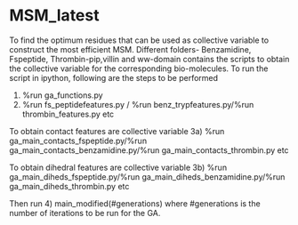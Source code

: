 # MSM_latest
To find the optimum residues that can be used as collective variable to construct the most efficient MSM.
Different folders- Benzamidine, Fspeptide, Thrombin-pip,villin and ww-domain contains the scripts to obtain the collective variable for the corresponding bio-molecules. 
To run the script in ipython, following are the steps to be performed 
1) %run ga_functions.py
2) %run fs_peptidefeatures.py / %run benz_trypfeatures.py/%run thrombin_features.py etc

To obtain contact features are collective variable 
3a) %run ga_main_contacts_fspeptide.py/%run ga_main_contacts_benzamidine.py/%run ga_main_contacts_thrombin.py etc

To obtain dihedral features are collective variable 
3b) %run ga_main_diheds_fspeptide.py/%run ga_main_diheds_benzamidine.py/%run ga_main_diheds_thrombin.py etc

Then run 
4) main_modified(#generations) where #generations is the number of iterations to be run for the GA.  
